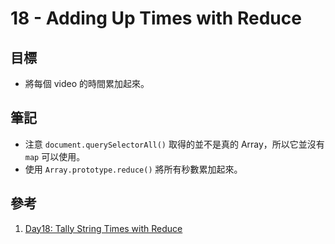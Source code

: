 # 18 - Adding Up Times with Reduce

## 目標

- 將每個 video 的時間累加起來。

## 筆記

- 注意 `document.querySelectorAll()` 取得的並不是真的 Array，所以它並沒有 `map` 可以使用。
- 使用 `Array.prototype.reduce()` 將所有秒數累加起來。
  
## 參考

1. [Day18: Tally String Times with Reduce](https://pjchender.dev/js30/js30-day18/)
